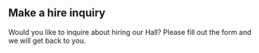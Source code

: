 ## Make a hire inquiry

Would you like to inquire about hiring our Hall? Please fill out the form and
we will get back to you.
